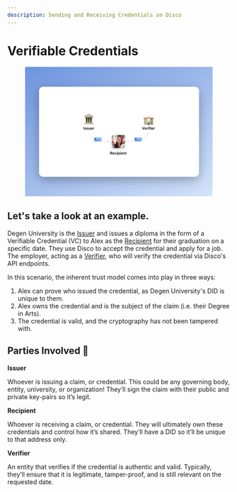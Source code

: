 ```yaml
---
description: Sending and Receiving Credentials on Disco
---
```


# Verifiable Credentials

<figure><img src="../../.gitbook/assets/image (21).png" alt=""><figcaption></figcaption></figure>

## **Let's take a look at an example.**

Degen University is the [Issuer](verifiable-credentials.md#parties-involved) and issues a diploma in the form of a Verifiable Credential (VC) to Alex as the [Recipient](verifiable-credentials.md#parties-involved) for their graduation on a specific date. They use Disco to accept the credential and apply for a job. The employer, acting as a [Verifier](verifiable-credentials.md#parties-involved), who will verify the credential via Disco's API endpoints.

In this scenario, the inherent trust model comes into play in three ways:

1. Alex can prove who issued the credential, as Degen University's DID is unique to them.
2. Alex owns the credential and is the subject of the claim (i.e. their Degree in Arts).
3. The credential is valid, and the cryptography has not been tampered with.

## Parties Involved 🥂

**Issuer**

Whoever is issuing a claim, or credential. This could be any governing body, entity, university, or organization! They’ll sign the claim with their public and private key-pairs so it’s legit.

**Recipient**&#x20;

Whoever is receiving a claim, or credential. They will ultimately own these credentials and control how it’s shared. They’ll have a DID so it’ll be unique to that address only.

**Verifier**&#x20;

An entity that verifies if the credential is authentic and valid. Typically, they’ll ensure that it is legitimate, tamper-proof, and is still relevant on the requested date.


